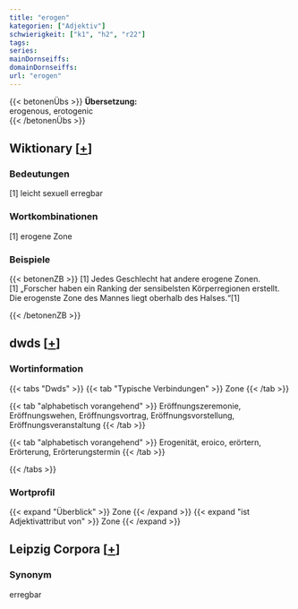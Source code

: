 ```yaml
---
title: "erogen"
kategorien: ["Adjektiv"]
schwierigkeit: ["k1", "h2", "r22"]
tags:
series:
mainDornseiffs:
domainDornseiffs:
url: "erogen"
---
```


{{< betonenÜbs >}}
**Übersetzung:**  
erogenous, erotogenic  
{{< /betonenÜbs >}}

## Wiktionary [[+](https://de.wiktionary.org/wiki/erogen)]

### Bedeutungen
[1] leicht sexuell erregbar  

### Wortkombinationen
[1] erogene Zone  

### Beispiele
{{< betonenZB >}}
[1] Jedes Geschlecht hat andere erogene Zonen.  
[1] „Forscher haben ein Ranking der sensibelsten Körperregionen erstellt. Die erogenste Zone des Mannes liegt oberhalb des Halses.“[1]  

{{< /betonenZB >}}


## dwds [[+](https://www.dwds.de/wb/erogen)]

### Wortinformation
{{< tabs "Dwds" >}}
{{< tab "Typische Verbindungen" >}}
Zone
{{< /tab >}}

{{< tab "alphabetisch vorangehend" >}}
Eröffnungszeremonie, Eröffnungswehen, Eröffnungsvortrag, Eröffnungsvorstellung, Eröffnungsveranstaltung
{{< /tab >}}

{{< tab "alphabetisch vorangehend" >}}
Erogenität, eroico, erörtern, Erörterung, Erörterungstermin
{{< /tab >}}

{{< /tabs >}}

### Wortprofil
{{< expand "Überblick" >}} Zone {{< /expand >}}
{{< expand "ist Adjektivattribut von" >}} Zone {{< /expand >}}

## Leipzig Corpora [[+](https://corpora.uni-leipzig.de/en/res?word=erogen&corpusId=deu_newscrawl-public_2018)]


### Synonym
erregbar

